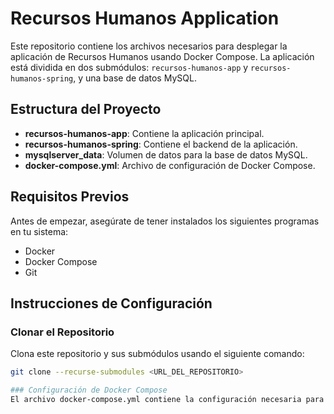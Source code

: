 # Recursos Humanos Application

Este repositorio contiene los archivos necesarios para desplegar la aplicación de Recursos Humanos usando Docker Compose. La aplicación está dividida en dos submódulos: `recursos-humanos-app` y `recursos-humanos-spring`, y una base de datos MySQL.

## Estructura del Proyecto

- **recursos-humanos-app**: Contiene la aplicación principal.
- **recursos-humanos-spring**: Contiene el backend de la aplicación.
- **mysqlserver_data**: Volumen de datos para la base de datos MySQL.
- **docker-compose.yml**: Archivo de configuración de Docker Compose.

## Requisitos Previos

Antes de empezar, asegúrate de tener instalados los siguientes programas en tu sistema:

- Docker
- Docker Compose
- Git

## Instrucciones de Configuración

### Clonar el Repositorio

Clona este repositorio y sus submódulos usando el siguiente comando:

```bash
git clone --recurse-submodules <URL_DEL_REPOSITORIO>

### Configuración de Docker Compose
El archivo docker-compose.yml contiene la configuración necesaria para desplegar la aplicación

